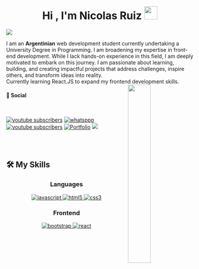 <h1 align="center">Hi , I'm Nicolas Ruiz <img src="https://media.giphy.com/media/hvRJCLFzcasrR4ia7z/giphy.gif" width="35"></h1>
<p>
  <a href="https://github.com/DenverCoder1/readme-typing-svg"><img src="https://readme-typing-svg.herokuapp.com?&font=IBM+Plex+Sans&color=abcdef&size=20&lines=Welcome+to+my+GitHub+Profile!;About+me+!" /></a>
</p>
I am an <b>Argentinian</b> web development student currently undertaking a University Degree in Programming. I am broadening my expertise in front-end development. While I lack hands-on experience in this field, I am deeply motivated to embark on this journey. I am passionate about learning, building, and creating impactful projects that address challenges, inspire others, and transform ideas into reality. <br> Currently learning React.JS to expand my frontend development skills.
<img src="https://user-images.githubusercontent.com/89788120/167628634-549d2bdd-609e-4275-85af-1e1974da64ca.gif" width="35%" align="right" />

 <br>

#### 💬 Social

<br>
<p align="strat">
  <a href="https://www.instagram.com/hnicoder"><img alt="youtube subscribers" title="Subscribe to my YouTube channel" src="https://img.shields.io/badge/Instagram-%23E4405F.svg?style=for-the-badge&logo=Instagram&logoColor=white"/></a> 
  <a href="https://wa.me/541167188028"><img alt="whatsppp" title="Subscribe to my YouTube channel" src="https://img.shields.io/badge/WhatsApp-25D366?style=for-the-badge&logo=whatsapp&logoColor=white"/></a> 
  <a href="https://www.youtube.com/@RuizNico-h8n"><img alt="youtube subscribers" title="Subscribe to my YouTube channel" src="https://img.shields.io/badge/YouTube-%23FF0000.svg?style=for-the-badge&logo=YouTube&logoColor=white"/></a> 
  <a href="https://www.linkedin.com/in/nicolas-ruiz-177712303/"><img alt="Portfolio" title="Portfolio" src="https://img.shields.io/badge/linkedin-%230077B5.svg?style=for-the-badge&logo=linkedin&logoColor=white"/></a>
  <a href="mailto:h.nicolasruiz@gmail.com"><img src="https://img.shields.io/badge/Gmail-D14836?style=for-the-badge&logo=gmail&logoColor=white"/></a>
</p>

<br>
<br>


## 🛠️ My Skills
<h3 align="center">Languages</h3>
<p align="center">
  
  </a>
  <a href="https://developer.mozilla.org/en-US/docs/Web/JavaScript" target="_blank">  
    <img src="https://img.shields.io/badge/Javascript-F7DF1E.svg?style=for-the-badge&logo=javascript&logoColor=black"
      alt="javascript"/> 
  </a>
  <a href="https://www.w3.org/html/" target="_blank"> 
    <img src="https://img.shields.io/badge/html-E34F26.svg?style=for-the-badge&logo=html5&logoColor=white"
      alt="html5"/> 
  </a>
  <a href="https://www.w3schools.com/css/" target="_blank">
    <img src="https://img.shields.io/badge/css-1572B6.svg?style=for-the-badge&logo=css3&logoColor=white"
      alt="css3"/>
  </a>
  
</p>





<h3 align="center">Frontend</h3>
<p align="center">
      <a href="https://getbootstrap.com" target="_blank">
    <img src="https://img.shields.io/badge/bootstrap-7952B3.svg?style=for-the-badge&logo=bootstrap&logoColor=white"
      alt="bootstrap"/>
  </a>
  
  <a href="https://reactjs.org/" target="_blank"> 
    <img src="https://img.shields.io/badge/reactjs-61DAFB.svg?style=for-the-badge&logo=react&logoColor=black"
      alt="react"/> 
  </a>
  
</p>
